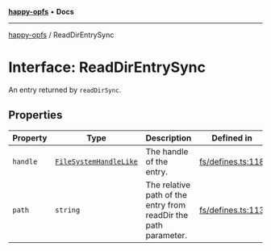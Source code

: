 [**happy-opfs**](../README.md) • **Docs**

***

[happy-opfs](../README.md) / ReadDirEntrySync

# Interface: ReadDirEntrySync

An entry returned by `readDirSync`.

## Properties

| Property | Type | Description | Defined in |
| ------ | ------ | ------ | ------ |
| `handle` | [`FileSystemHandleLike`](FileSystemHandleLike.md) | The handle of the entry. | [fs/defines.ts:118](https://github.com/JiangJie/happy-opfs/blob/584e221ed8f9c25f1e723b7898a60bc25fe8652b/src/fs/defines.ts#L118) |
| `path` | `string` | The relative path of the entry from readDir the path parameter. | [fs/defines.ts:113](https://github.com/JiangJie/happy-opfs/blob/584e221ed8f9c25f1e723b7898a60bc25fe8652b/src/fs/defines.ts#L113) |
